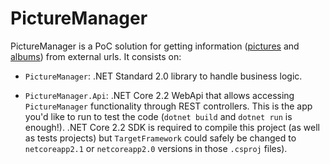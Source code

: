 # PictureManager

PictureManager is a PoC solution for getting information ([pictures](http://jsonplaceholder.typicode.com/photos) and [albums](http://jsonplaceholder.typicode.com/albums)) from external urls. It consists on:

* `PictureManager`: .NET Standard 2.0 library to handle business logic.

* `PictureManager.Api`: .NET Core 2.2 WebApi that allows accessing `PictureManager` functionality through REST controllers. This is the app you'd like to run to test the code (`dotnet build` and `dotnet run` is enough!).
.NET Core 2.2 SDK is required to compile this project (as well as tests projects) but `TargetFramework` could safely be changed to `netcoreapp2.1` or `netcoreapp2.0` versions in those `.csproj` files).